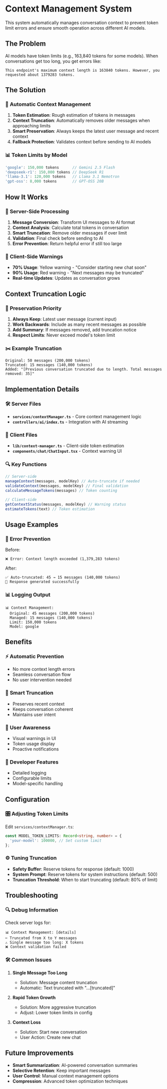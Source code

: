 # Context Management System

This system automatically manages conversation context to prevent token limit errors and ensure smooth operation across different AI models.

## The Problem

AI models have token limits (e.g., 163,840 tokens for some models). When conversations get too long, you get errors like:
```
This endpoint's maximum context length is 163840 tokens. However, you requested about 1379283 tokens.
```

## The Solution

### 🤖 **Automatic Context Management**

1. **Token Estimation**: Rough estimation of tokens in messages
2. **Context Truncation**: Automatically removes older messages when approaching limits
3. **Smart Preservation**: Always keeps the latest user message and recent context
4. **Fallback Protection**: Validates context before sending to AI models

### 📊 **Token Limits by Model**

```typescript
'google': 150,000 tokens      // Gemini 2.5 Flash
'deepseek-r1': 150,000 tokens // DeepSeek R1
'llama-3.1': 120,000 tokens   // Llama 3.1 Nemotron
'gpt-oss': 8,000 tokens       // GPT-OSS 20B
```

## How It Works

### 🔄 **Server-Side Processing**

1. **Message Conversion**: Transform UI messages to AI format
2. **Context Analysis**: Calculate total tokens in conversation
3. **Smart Truncation**: Remove older messages if over limit
4. **Validation**: Final check before sending to AI
5. **Error Prevention**: Return helpful error if still too large

### 📱 **Client-Side Warnings**

- **70% Usage**: Yellow warning - "Consider starting new chat soon"
- **90% Usage**: Red warning - "Next messages may be truncated"
- **Real-time Updates**: Updates as conversation grows

## Context Truncation Logic

### 🎯 **Preservation Priority**

1. **Always Keep**: Latest user message (current input)
2. **Work Backwards**: Include as many recent messages as possible
3. **Add Summary**: If messages removed, add truncation notice
4. **Respect Limits**: Never exceed model's token limit

### ✂️ **Example Truncation**

```
Original: 50 messages (200,000 tokens)
Truncated: 15 messages (140,000 tokens)
Added: "[Previous conversation truncated due to length. Total messages removed: 35]"
```

## Implementation Details

### 🛠️ **Server Files**

- **`services/contextManager.ts`** - Core context management logic
- **`controllers/ai/index.ts`** - Integration with AI streaming

### 🎨 **Client Files**

- **`lib/context-manager.ts`** - Client-side token estimation
- **`components/chat/ChatInput.tsx`** - Context warning UI

### 🔍 **Key Functions**

```typescript
// Server-side
manageContext(messages, modelKey) // Auto-truncate if needed
validateContext(messages, modelKey) // Final validation
calculateMessageTokens(messages) // Token counting

// Client-side  
getContextStatus(messages, modelKey) // Warning status
estimateTokens(text) // Token estimation
```

## Usage Examples

### 🚨 **Error Prevention**

Before:
```
❌ Error: Context length exceeded (1,379,283 tokens)
```

After:
```
✅ Auto-truncated: 45 → 15 messages (140,000 tokens)
🤖 Response generated successfully
```

### 📊 **Logging Output**

```
📊 Context Management:
  Original: 45 messages (200,000 tokens)
  Managed: 15 messages (140,000 tokens)  
  Limit: 150,000 tokens
  Model: google
```

## Benefits

### ⚡ **Automatic Prevention**
- No more context length errors
- Seamless conversation flow
- No user intervention needed

### 🎯 **Smart Truncation**
- Preserves recent context
- Keeps conversation coherent
- Maintains user intent

### 📱 **User Awareness**
- Visual warnings in UI
- Token usage display
- Proactive notifications

### 🔧 **Developer Features**
- Detailed logging
- Configurable limits
- Model-specific handling

## Configuration

### 🎛️ **Adjusting Token Limits**

Edit `services/contextManager.ts`:
```typescript
const MODEL_TOKEN_LIMITS: Record<string, number> = {
  'your-model': 100000, // Set custom limit
};
```

### ⚙️ **Tuning Truncation**

- **Safety Buffer**: Reserve tokens for response (default: 1000)
- **System Prompt**: Reserve tokens for system instructions (default: 500)
- **Truncation Threshold**: When to start truncating (default: 80% of limit)

## Troubleshooting

### 🔍 **Debug Information**

Check server logs for:
```
📊 Context Management: [details]
✂️ Truncated from X to Y messages
⚠️ Single message too long: X tokens
❌ Context validation failed
```

### 🛠️ **Common Issues**

1. **Single Message Too Long**
   - Solution: Message content truncation
   - Automatic: Text truncated with "...[truncated]"

2. **Rapid Token Growth**
   - Solution: More aggressive truncation
   - Adjust: Lower token limits in config

3. **Context Loss**
   - Solution: Start new conversation
   - User Action: Create new chat

## Future Improvements

- **Smart Summarization**: AI-powered conversation summaries
- **Selective Retention**: Keep important messages
- **User Control**: Manual context management options
- **Compression**: Advanced token optimization techniques
